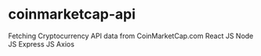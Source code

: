 # coinmarketcap-api

Fetching Cryptocurrency API data from CoinMarketCap.com
React JS
Node JS
Express JS
Axios

